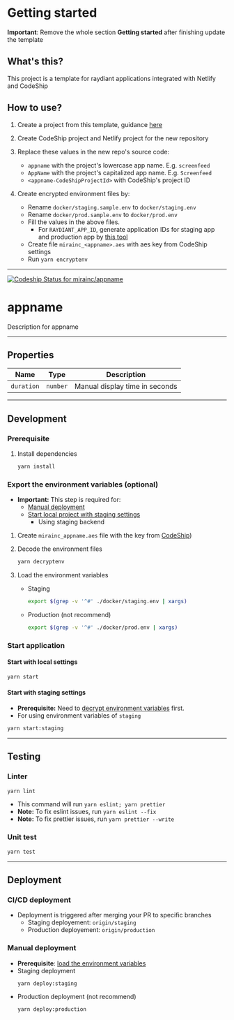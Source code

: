 # Getting started

**Important**: Remove the whole section **Getting started** after finishing update the template

## What's this?

This project is a template for raydiant applications integrated with Netlify and CodeShip

## How to use?

1. Create a project from this template, guidance [here](https://docs.github.com/en/github/creating-cloning-and-archiving-repositories/creating-a-repository-from-a-template)

2. Create CodeShip project and Netlify project for the new repository

3. Replace these values in the new repo's source code:

   - `appname` with the project's lowercase app name. E.g. `screenfeed`
   - `AppName` with the project's capitalized app name. E.g. `Screenfeed`
   - `<appname-CodeShipProjectId>` with CodeShip's project ID

4. Create encrypted environment files by:

   - Rename `docker/staging.sample.env` to `docker/staging.env`
   - Rename `docker/prod.sample.env` to `docker/prod.env`
   - Fill the values in the above files.
     - For `RAYDIANT_APP_ID`, generate application IDs for staging app and production app by [this tool](https://www.uuidgenerator.net/version4)
   - Create file `mirainc_<appname>.aes` with aes key from CodeShip settings
   - Run `yarn encryptenv`

---

[![Codeship Status for mirainc/appname](https://app.codeship.com/projects/<appname-CodeShipProjectId>/status?branch=staging)](https://app.codeship.com/projects/<appname-CodeShipProjectId>)

# appname

Description for appname

---

## Properties

| Name       | Type     | Description                    |
| ---------- | -------- | ------------------------------ |
| `duration` | `number` | Manual display time in seconds |

---

## Development

### Prerequisite

1. Install dependencies

   ```bash
   yarn install
   ```

### Export the environment variables (optional)

- **Important:** This step is required for:
  - [Manual deployment](#manual-deployment)
  - [Start local project with staging settings](#start-with-staging-settings)
    - Using staging backend

1. Create `mirainc_appname.aes` file with the key from [CodeShip](https://app.codeship.com/projects/<appname-CodeShipProjectId>))

2. <a name='decrypt-env-vars'></a>Decode the environment files

   ```bash
   yarn decryptenv
   ```

3. <a name='load-env-vars'></a>Load the environment variables

   - Staging

     ```bash
     export $(grep -v '^#' ./docker/staging.env | xargs)
     ```

   - Production (not recommend)

     ```bash
     export $(grep -v '^#' ./docker/prod.env | xargs)
     ```

### Start application

#### Start with local settings

```bash
yarn start
```

#### Start with staging settings

- **Prerequisite:** Need to [decrypt environment variables](#decrypt-env-vars) first.
- For using environment variables of `staging`

```bash
yarn start:staging
```

---

## Testing

### Linter

```bash
yarn lint
```

- This command will run `yarn eslint; yarn prettier`
- **Note:** To fix eslint issues, run `yarn eslint --fix`
- **Note:** To fix prettier issues, run `yarn prettier --write`

### Unit test

```bash
yarn test
```

---

## Deployment

### CI/CD deployment

- Deployment is triggered after merging your PR to specific branches
  - Staging deployement: `origin/staging`
  - Production deployement: `origin/production`

### Manual deployment

- **Prerequisite**: [load the environment variables](#load-env-vars)
- Staging deployment
  ```bash
  yarn deploy:staging
  ```
- Production deployment (not recommend)
  ```bash
  yarn deploy:production
  ```
